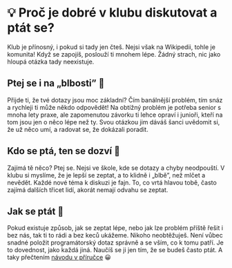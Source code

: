 # 💡 Proč je dobré v klubu diskutovat a ptát se?
Klub je přínosný, i pokud si tady jen čteš. Nejsi však na Wikipedii, tohle je komunita! Když se zapojíš, poslouží ti mnohem lépe. Žádný strach, nic jako hloupá otázka tady neexistuje.

## Ptej se i na „blbosti” 🙋
Přijde ti, že tvé dotazy jsou moc základní? Čím banálnější problém, tím snáz a rychleji ti může někdo odpovědět! Na obtížný problém je potřeba senior s mnoha lety praxe, ale zapomenutou závorku ti lehce opraví i junioři, kteří na tom jsou jen o něco lépe než ty. Svou otázkou jim dáváš šanci uvědomit si, že už něco umí, a radovat se, že dokázali poradit.

## Kdo se ptá, ten se dozví 💭
Zajímá tě něco? Ptej se. Nejsi ve škole, kde se dotazy a chyby neodpouští. V klubu si myslíme, že je lepší se zeptat, a to klidně i „blbě”, než mlčet a nevědět. Každé nové téma k diskuzi je fajn. To, co vrtá hlavou tobě, často zajímá dalších třicet lidí, akorát nemají odvahu se zeptat.

## Jak se ptát 🤔
Pokud existuje způsob, jak se zeptat lépe, nebo jak lze problém příště řešit i bez nás, tak ti to rádi a bez keců ukážeme. Nikoho neobtěžuješ. Není vůbec snadné položit programátorský dotaz správně a se vším, co k tomu patří. Je to dovednost, jako každá jiná. Naučíš se ji jen tím, že se budeš často ptát. A taky přečtením [návodu v příručce](https://junior.guru/handbook/help/) 😀
